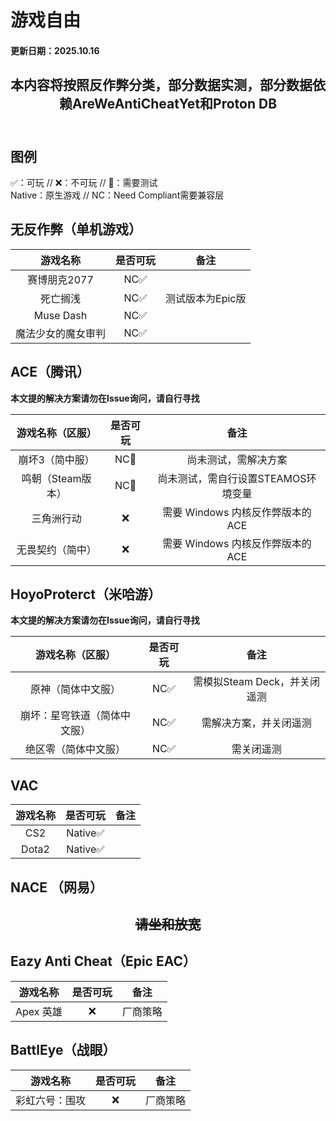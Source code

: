 # 游戏自由
#### 更新日期：2025.10.16

## <center>本内容将按照反作弊分类，部分数据实测，部分数据依赖AreWeAntiCheatYet和Proton DB</center><br>

## 图例
✅：可玩 // ❌：不可玩 // 🔧：需要测试<br>
Native：原生游戏 // NC：Need Compliant需要兼容层<br>

## 无反作弊（单机游戏）

| 游戏名称 | 是否可玩 | 备注 | 
| :-----: | :-----: | :-----: |
| 赛博朋克2077 | NC✅ | |
| 死亡搁浅 | NC✅ | 测试版本为Epic版 |
| Muse Dash | NC✅ |  |
| 魔法少女的魔女审判 | NC✅ | |

## ACE（腾讯）

**本文提的解决方案请勿在Issue询问，请自行寻找**

| 游戏名称（区服） | 是否可玩 | 备注 | 
| :-----: | :-----: | :-----: |
| 崩坏3（简中服） | NC🔧 | 尚未测试，需解决方案 |
| 鸣朝（Steam版本） | NC🔧 | 尚未测试，需自行设置STEAMOS环境变量 |
| 三角洲行动 | ❌ | 需要 Windows 内核反作弊版本的ACE |
| 无畏契约（简中）| ❌ | 需要 Windows 内核反作弊版本的ACE |

## HoyoProterct（米哈游）

**本文提的解决方案请勿在Issue询问，请自行寻找**

| 游戏名称（区服） | 是否可玩 | 备注 | 
| :-----: | :-----: | :-----: |
| 原神（简体中文服） | NC✅ | 需模拟Steam Deck，并关闭遥测 |
| 崩坏：星穹铁道（简体中文服） | NC✅ | 需解决方案，并关闭遥测 |
| 绝区零（简体中文服） | NC✅ | 需关闭遥测 |

## VAC
| 游戏名称 | 是否可玩 | 备注 | 
| :-----: | :-----: | :-----: |
| CS2 | Native✅ | |
| Dota2 | Native✅ |  |


## NACE （网易）
## <center> ~~请坐和放宽~~ </center>


## Eazy Anti Cheat（Epic EAC）

| 游戏名称 | 是否可玩 | 备注 | 
| :-----: | :-----: | :-----: |
| Apex 英雄 | ❌ | 厂商策略 |


## BattlEye（战眼）

| 游戏名称 | 是否可玩 | 备注 | 
| :-----: | :-----: | :-----: |
| 彩虹六号：围攻 | ❌ | 厂商策略 |
